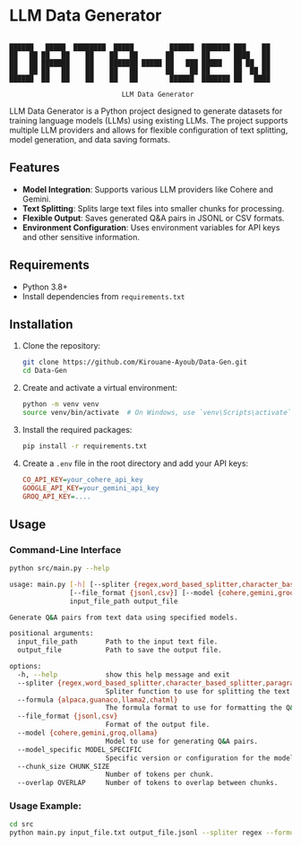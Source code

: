 # LLM Data Generator
```

██████   █████  ████████  █████         ██████  ███████ ███    ██ 
██   ██ ██   ██    ██    ██   ██       ██       ██      ████   ██ 
██   ██ ███████    ██    ███████ █████ ██   ███ █████   ██ ██  ██ 
██   ██ ██   ██    ██    ██   ██       ██    ██ ██      ██  ██ ██ 
██████  ██   ██    ██    ██   ██        ██████  ███████ ██   ████ 

                            LLM Data Generator
```
LLM Data Generator is a Python project designed to generate datasets for training language models (LLMs) using existing LLMs. The project supports multiple LLM providers and allows for flexible configuration of text splitting, model generation, and data saving formats.

## Features

- **Model Integration**: Supports various LLM providers like Cohere and Gemini.
- **Text Splitting**: Splits large text files into smaller chunks for processing.
- **Flexible Output**: Saves generated Q&A pairs in JSONL or CSV formats.
- **Environment Configuration**: Uses environment variables for API keys and other sensitive information.

## Requirements

- Python 3.8+
- Install dependencies from `requirements.txt`

## Installation

1. Clone the repository:
    ```sh
    git clone https://github.com/Kirouane-Ayoub/Data-Gen.git
    cd Data-Gen
    ```

2. Create and activate a virtual environment:
    ```sh
    python -m venv venv
    source venv/bin/activate  # On Windows, use `venv\Scripts\activate`
    ```

3. Install the required packages:
    ```sh
    pip install -r requirements.txt
    ```

4. Create a `.env` file in the root directory and add your API keys:
    ```ini
    CO_API_KEY=your_cohere_api_key
    GOOGLE_API_KEY=your_gemini_api_key
    GROQ_API_KEY=....
    ```

## Usage

### Command-Line Interface

```sh
python src/main.py --help

usage: main.py [-h] [--spliter {regex,word_based_splitter,character_based_splitter,paragraph_based_splitter,sentence_based_splitter}] [--formula {alpaca,guanaco,llama2,chatml}]
               [--file_format {jsonl,csv}] [--model {cohere,gemini,groq,ollama}] [--model_specific MODEL_SPECIFIC] [--chunk_size CHUNK_SIZE] [--overlap OVERLAP]
               input_file_path output_file

Generate Q&A pairs from text data using specified models.

positional arguments:
  input_file_path       Path to the input text file.
  output_file           Path to save the output file.

options:
  -h, --help            show this help message and exit
  --spliter {regex,word_based_splitter,character_based_splitter,paragraph_based_splitter,sentence_based_splitter}
                        Spliter function to use for splitting the text into chunks.
  --formula {alpaca,guanaco,llama2,chatml}
                        The formula format to use for formatting the Q&A pairs.
  --file_format {jsonl,csv}
                        Format of the output file.
  --model {cohere,gemini,groq,ollama}
                        Model to use for generating Q&A pairs.
  --model_specific MODEL_SPECIFIC
                        Specific version or configuration for the model.
  --chunk_size CHUNK_SIZE
                        Number of tokens per chunk.
  --overlap OVERLAP     Number of tokens to overlap between chunks.
```

### Usage Example:

```sh
cd src 
python main.py input_file.txt output_file.jsonl --spliter regex --formula alpaca --file_format jsonl --model ollama --model_specific llama3.1 --chunk_size 500 --overlap 100
```

